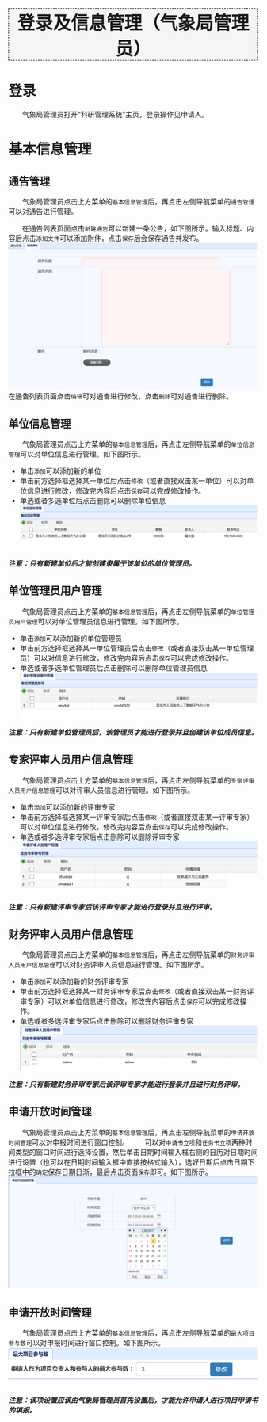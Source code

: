 <div style="text-align:center;border:1px dashed   #000; font-size:36px;font-weight:800;background-color:#F5F5F5">
登录及信息管理（气象局管理员）
</div>

# 登录
　　气象局管理员打开“科研管理系统”主页，登录操作见申请人。

# 基本信息管理
## 通告管理
　　气象局管理员点击上方菜单的`基本信息管理`后，再点击左侧导航菜单的`通告管理`可以对通告进行管理。

　　在通告列表页面点击`新建通告`可以新建一条公告，如下图所示。输入标题、内容后点击`添加文件`可以添加附件，点击`保存`后会保存通告并发布。
![](assets/markdown-img-paste-20170803155714566.png)
　　在通告列表页面点击`编辑`可对通告进行修改，点击`删除`可对通告进行删除。

## 单位信息管理
　　气象局管理员点击上方菜单的`基本信息管理`后，再点击左侧导航菜单的`单位信息管理`可以对单位信息进行管理。如下图所示。
* 单击`添加`可以添加新的单位
* 单击前方选择框选择某一单位后点击`修改`（或者直接双击某一单位）可以对单位信息进行修改，修改完内容后点击`保存`可以完成修改操作。
* 单选或者多选单位后点击删除可以删除单位信息
![](assets/markdown-img-paste-20170803160605331.png)

***注意：只有新建单位后才能创建隶属于该单位的单位管理员。***

## 单位管理员用户管理
　　气象局管理员点击上方菜单的`基本信息管理`后，再点击左侧导航菜单的`单位管理员用户管理`可以对单位管理员信息进行管理。如下图所示。
* 单击`添加`可以添加新的单位管理员
* 单击前方选择框选择某一单位管理员后点击`修改`（或者直接双击某一单位管理员）可以对信息进行修改，修改完内容后点击`保存`可以完成修改操作。
* 单选或者多选单位管理员后点击删除可以删除单位管理员信息
![](assets/markdown-img-paste-2017080316091441.png)

***注意：只有新建单位管理员后，该管理员才能进行登录并且创建该单位成员信息。***

## 专家评审人员用户信息管理
　　气象局管理员点击上方菜单的`基本信息管理`后，再点击左侧导航菜单的`专家评审人员用户信息管理`可以对评审人员信息进行管理。如下图所示。
* 单击`添加`可以添加新的评审专家
* 单击前方选择框选择某一评审专家后点击`修改`（或者直接双击某一评审专家）可以对单位信息进行修改，修改完内容后点击`保存`可以完成修改操作。
* 单选或者多选评审专家后点击删除可以删除评审专家
![](assets/markdown-img-paste-20170803161243319.png)

***注意：只有新建评审专家后该评审专家才能进行登录并且进行评审。***


## 财务评审人员用户信息管理
　　气象局管理员点击上方菜单的`基本信息管理`后，再点击左侧导航菜单的`财务评审人员用户信息管理`可以对财务评审人员信息进行管理。如下图所示。
* 单击`添加`可以添加新的财务评审专家
* 单击前方选择框选择某一财务评审专家后点击`修改`（或者直接双击某一财务评审专家）可以对单位信息进行修改，修改完内容后点击`保存`可以完成修改操作。
* 单选或者多选评审专家后点击删除可以删除财务评审专家
![](assets/markdown-img-paste-20170803161418326.png)

***注意：只有新建财务评审专家后该评审专家才能进行登录并且进行财务评审。***

## 申请开放时间管理
　　气象局管理员点击上方菜单的`基本信息管理`后，再点击左侧导航菜单的`申请开放时间管理`可以对申报时间进行窗口控制。
　　可以对`申请书立项`和`任务书立项`两种时间类型的窗口时间进行选择设置，然后单击日期时间输入框右侧的日历对日期时间进行设置（也可以在日期时间输入框中直接按格式输入），选好日期后点击日期下拉框中的`确定`保存日期日渐，最后点击页面`保存`即可。如下图所示。
![](assets/markdown-img-paste-20170803090805101.png)


## 申请开放时间管理
　　气象局管理员点击上方菜单的`基本信息管理`后，再点击左侧导航菜单的`最大项目参与数`可以对申报时间进行窗口控制。如下图所示。
![](assets/markdown-img-paste-20170803161507265.png)

***注意：该项设置应该由气象局管理员首先设置后，才能允许申请人进行项目申请书的填报。***
